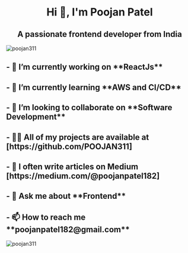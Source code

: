 <div>
  <h1 align="center">Hi 👋, I'm Poojan Patel</h1>
<h2 align="center">A passionate frontend developer from India</h2>

<p align="left"> <img src="https://komarev.com/ghpvc/?username=poojan311&label=Profile%20views&color=0e75b6&style=flat" alt="poojan311" /> </p>

<h2>- 🔭 I’m currently working on **ReactJs**</h2>

<h2>- 🌱 I’m currently learning **AWS and CI/CD**</h2>

<h2>- 👯 I’m looking to collaborate on **Software Development**</h2>

<h2>- 👨‍💻 All of my projects are available at [https://github.com/POOJAN311]</h2>

<h2>- 📝 I often write articles on Medium [https://medium.com/@poojanpatel182]</h2>

<h2>- 💬 Ask me about **Frontend**</h2>

<h2>- 📫 How to reach me **poojanpatel182@gmail.com**</h2>

<p><img align="center" src="https://github-readme-stats.vercel.app/api/top-langs?username=poojan311&show_icons=true&locale=en&layout=compact" alt="poojan311" /></p>
</div>
